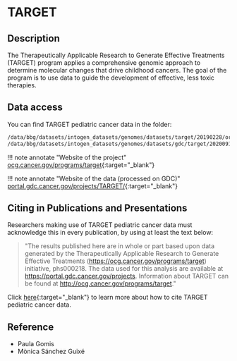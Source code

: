 # TARGET

## Description
The Therapeutically Applicable Research to Generate Effective Treatments (TARGET) program applies a comprehensive genomic approach to determine molecular changes that drive childhood cancers. The goal of the program is to use data to guide the development of effective, less toxic therapies. 

## Data access
You can find TARGET pediatric cancer data in the folder:
```bash
/data/bbg/datasets/intogen_datasets/genomes/datasets/target/20190228/original_data/
/data/bbg/datasets/intogen_datasets/genomes/datasets/gdc/target/20200917/
```

!!! note annotate "Website of the project" 
	[ocg.cancer.gov/programs/target](https://ocg.cancer.gov/programs/target){:target="_blank"}

!!! note annotate "Website of the data (processed on GDC)" [portal.gdc.cancer.gov/projects/TARGET/](https://portal.gdc.cancer.gov/projects?filters=%7B%22op%22%3A%22and%22%2C%22content%22%3A%5B%7B%22op%22%3A%22in%22%2C%22content%22%3A%7B%22field%22%3A%22projects.program.name%22%2C%22value%22%3A%5B%22TARGET%22%5D%7D%7D%5D%7D){:target="_blank"}

## Citing in Publications and Presentations
Researchers making use of TARGET pediatric cancer data must acknowledge this in every publication, by using at least the text below:

>"The results published here are in whole or part based upon data generated by the Therapeutically Applicable Research to Generate Effective Treatments (https://ocg.cancer.gov/programs/target) initiative, phs000218. The data used for this analysis are available at https://portal.gdc.cancer.gov/projects. Information about TARGET can be found at http://ocg.cancer.gov/programs/target."

Click [here](https://ocg.cancer.gov/programs/target/target-publication-guidelines){:target="_blank"} to learn more about how to cite TARGET pediatric cancer data.
## Reference
- Paula Gomis
- Mònica Sánchez Guixé

